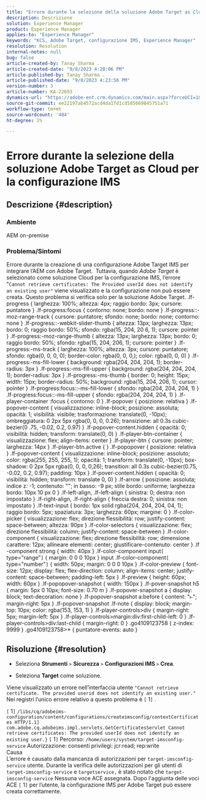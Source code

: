 ```yaml
---
title: "Errore durante la selezione della soluzione Adobe Target as Cloud per la configurazione IMS"
description: Descrizione
solution: Experience Manager
product: Experience Manager
applies-to: "Experience Manager"
keywords: "KCS, Adobe Target, configurazione IMS, Experience Manager"
resolution: Resolution
internal-notes: null
bug: false
article-created-by: Tanay Sharma .
article-created-date: "9/8/2023 4:20:06 PM"
article-published-by: Tanay Sharma .
article-published-date: "9/8/2023 4:23:56 PM"
version-number: 3
article-number: KA-22693
dynamics-url: "https://adobe-ent.crm.dynamics.com/main.aspx?forceUCI=1&pagetype=entityrecord&etn=knowledgearticle&id=058ee690-634e-ee11-be6e-6045bd006295"
source-git-commit: ee22197ab4572acd4da1fd1cd585669845751a71
workflow-type: tm+mt
source-wordcount: '484'
ht-degree: 1%

---
```


# Errore durante la selezione della soluzione Adobe Target as Cloud per la configurazione IMS

## Descrizione {#description}


### Ambiente

AEM on-premise

### Problema/Sintomi

Errore durante la creazione di una configurazione Adobe Target IMS per integrare l’AEM con Adobe Target.  Tuttavia, quando *Adobe Target* è selezionato come soluzione Cloud per la configurazione IMS, l’errore &quot;`Cannot retrieve certificates: The Provided userId does not identify an existing user"` viene visualizzato e la configurazione non può essere creata. Questo problema si verifica solo per la soluzione Adobe Target. .lf-progress { larghezza: 100%; altezza: 4px; raggio bordo: 3px; cursore: puntatore } .lf-progress:focus { contorno: none; bordo: none } .lf-progress::-moz-range-track { cursore: puntatore; sfondo: none; bordo: none; contorno: none } .lf-progress::-webkit-slider-thumb { altezza: 13px; larghezza: 13px; bordo: 0; raggio bordo: 50%; sfondo: rgba(15, 204, 20 6, 1); cursore: pointer } .lf-progress:-moz-range-thumb { altezza: 13px; larghezza: 13px; bordo: 0; raggio bordo: 50%; sfondo: rgba(15, 204, 206, 1); cursore: pointer } .lf-progress:-ms-track { larghezza: 100%; altezza: 3px; cursore: puntatore; sfondo: rgba(0, 0, 0, 0); border-color: rgba(0, 0, 0,); color: rgba(0, 0, 0) } .lf-progress:-ms-fill-lower { background: rgba(204, 204, 204, 1); border-radius: 3px } .lf-progress:-ms-fill-upper { background: rgba(204, 204, 204, 1); border-radius: 3px } .lf-progress:-ms-thumb { border: 0; height: 15px; width: 15px; border-radius: 50%; background: rgba(15, 204, 206, 1); cursor: pointer } .lf-progress:focus::-ms-fill-lower { sfondo: rgba(204, 204, 204, 1) } .lf-progress:focus::-ms-fill-upper { sfondo: rgba(204, 204, 204, 1) } .lf-player-container :focus { contorno: 0 } .lf-popover { posizione: relativa } .lf-popover-content { visualizzazione: inline-block; posizione: assoluta; opacità: 1; visibilità: visibile; trasformazione: translate(0, -10px); ombreggiatura: 0 2px 5px rgba(0, 0, 0, 0.26); transizione: all 0.3s cubic-bezier(0 .75, -0.02, 0.2, 0.97) } .lf-popover-content.hidden { opacità: 0; visibilità: hidden; transform: translate(0, 0) } .lf-player-btn-container { visualizzazione: flex; align-items: center } .lf-player-btn { cursore: pointer; larghezza: 14px } .lf-player-btn.active { } .lf-popopover { posizione: relativa } .lf-popover-content { visualizzazione: inline-block; posizione: assoluto; color: rgba(255, 255, 255, 1); opacità: 1; transform: translate(0, -10px); box-shadow: 0 2px 5px rgba(0, 0, 0, 0,26); transition: all 0.3s cubic-bezier(0.75, -0.02, 0.2, 0.97); padding: 10px } .lf-pover-content.hidden { opacità: 0; visibilità: hidden; transform: translate 0, 0) } .lf-arrow { posizione: assoluta; indice z: -1; contenuto: &quot;&quot;; in basso: -9 px; stile bordo: uniforme; larghezza bordo: 10px 10 px 0 } .lf-left-align, .lf-left-align { sinistra: 0; destra: non impostato } .lf-right-align, .lf-right-align { freccia destra: 0; sinistra: non impostato } .lf-text-input { bordo: 1px solid rgba(204, 204, 204, 04, 1); raggio bordo: 5px; spaziatura: 3px; larghezza: 60px; margine: 0 } .lf-color-picker { visualizzazione: flex; direzione flessibilità: row; justify-content: space-between; altezza: 90px } .lf-color-selectors { visualizzazione: flex; direzione flessibilità: column; justify-content: space-between } .lf-color-component { visualizzazione: flex; direzione flessibilità: row; dimensione carattere: 12px; allineare elementi: center; giustificare-contenuto: center } .lf -component strong { width: 40px } .lf-color-component input`[` type=&quot;range&quot;`]`  { margin: 0 0 0 10px } input .lf-color-component`[` type=&quot;number&quot;`]`  { width: 50px; margin: 0 0 0 10px } .lf-color-preview { font-size: 12px; display: flex; flex-direction: column; align-items: center; justify-content: space-between; padding-left: 5px } .lf-preview { height: 60px; width: 60px } .lf-popopover-snapshot { width: 150px } .lf-pover-snapshot h5 { margin: 5px 0 10px; font-size: 0.70 m } .lf-popover-snapshot a { display: block; text-decoration: none } .lf-popover-snapshot a:before { content: &quot;⥼&quot;; margin-right: 5px } .lf-popover-snapshot .lf-note { display: block; margin-top: 10px; color: rgba(153, 153, 1) } .lf-player-controls>div { margin-right: 5px; margin-left: 5px } .lf-player-controls>margin:div:first-child-left: 0 } .lf-player-controls>div:last-child { margin-right: 0 } .go4109123758 { z-index: 9999 } .go4109123758>\* { puntatore-events: auto }








## Risoluzione {#resolution}


- Seleziona <b>Strumenti</b> `>`  <b>Sicurezza</b> `>`  <b>Configurazioni IMS </b>`>`  <b>Crea</b>.


- Seleziona <b>Target</b> come soluzione.


Viene visualizzato un errore nell’interfaccia utente `"Cannot retrieve certificate. The provided userid does not identify an existing user."` Nei registri l’unico errore relativo a questo problema è `[` 1`]` .

`[` 1`]`  `/libs/cq/adobeims-configuration/content/configurations/createimsconfig/contextCertificates HTTP/1.1]  com.adobe.cq.adobeims.impl.servlets.GetCertificatesServlet Cannot retrieve certificates: The provided userId does not identify an existing user.}` `[` 1`]`  Percorso: `/home/users/system/target-imsconfig-service` Autorizzazione: consenti privilegi: jcr:read; rep:write
<br>Causa<br>
L’errore è causato dalla mancanza di autorizzazioni per `target-imsconfig-service` utente. Durante la verifica delle autorizzazioni per gli utenti di `target-imsconfig-service` e `targetservice,` è stato notato che `target-imsconfig-service` Nessuna voce ACE assegnata. Dopo l&#39;aggiunta delle voci ACE `[` 1`]`  per l’utente, la configurazione IMS per Adobe Target può essere creata correttamente.
